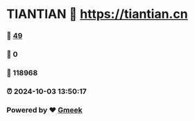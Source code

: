 # TIANTIAN :link: https://tiantian.cn 
### :page_facing_up: [49](https://tiantian.cn/tag.html) 
### :speech_balloon: 0 
### :hibiscus: 118968 
### :alarm_clock: 2024-10-03 13:50:17 
### Powered by :heart: [Gmeek](https://github.com/Meekdai/Gmeek)
